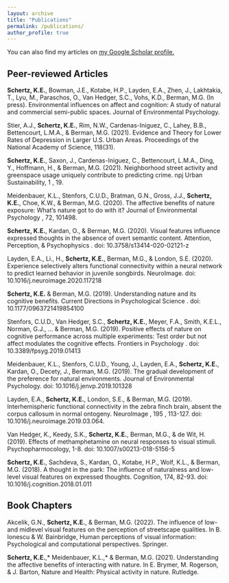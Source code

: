 ```yaml
---
layout: archive
title: "Publications"
permalink: /publications/
author_profile: true
---
```



  You can also find my articles on <u><a href="https://scholar.google.com/citations?user=SDnocu8AAAAJ&hl=en&oi=ao">my Google Scholar profile</a>.</u>

## Peer-reviewed Articles
**Schertz, K.E.**, Bowman, J.E., Kotabe, H.P., Layden, E.A., Zhen, J., Lakhtakia, T., Lyu, M., Paraschos, O., Van Hedger, S.C., Vohs, K.D., Berman, M.G. (In press). Environmental influences on affect and cognition: A study of natural and commercial semi-public spaces. Journal of Environmental Psychology.

Stier, A.J., **Schertz, K.E.**, Rim, N.W., Cardenas-Iniguez, C., Lahey, B.B., Bettencourt, L.M.A., & Berman, M.G. (2021). Evidence and Theory for Lower Rates of Depression in Larger U.S. Urban Areas. Proceedings of the National Academy of Science, 118(31).

**Schertz, K.E.**, Saxon, J., Cardenas-Iniguez, C., Bettencourt, L.M.A., Ding, Y., Hoffmann, H., & Berman, M.G. (2021). Neighborhood street activity and greenspace usage uniquely contribute to predicting crime. npj Urban Sustainability, 1 , 19.

Meidenbauer, K.L., Stenfors, C.U.D., Bratman, G.N., Gross, J.J., **Schertz, K.E.**, Choe, K.W., & Berman, M.G. (2020). The affective benefits of nature exposure: What’s nature got to do with it? Journal of Environmental Psychology , 72, 101498.

**Schertz, K.E.**, Kardan, O., & Berman, M.G. (2020). Visual features influence expressed thoughts in the absence of overt semantic content. Attention, Perception, &
Psychophysics . doi: 10.3758/s13414-020-02121-z

Layden, E.A., Li., H., **Schertz, K.E.**, Berman, M.G., & London, S.E. (2020). Experience selectively alters functional connectivity within a neural network to predict learned behavior in juvenile songbirds. NeuroImage. doi: 10.1016/j.neuroimage.2020.117218

**Schertz, K.E.** & Berman, M.G. (2019). Understanding nature and its cognitive benefits. Current Directions in Psychological Science . doi: 10.1177/0963721419854100

Stenfors, C.U.D., Van Hedger, S.C., **Schertz, K.E.**, Meyer, F.A., Smith, K.E.L., Norman, G.J., … & Berman, M.G. (2019). Positive effects of nature on cognitive performance across multiple experiments: Test order but not affect modulates the cognitive effects. Frontiers in Psychology . doi: 10.3389/fpsyg.2019.01413

Meidenbauer, K.L., Stenfors, C.U.D., Young, J., Layden, E.A., **Schertz, K.E.**, Kardan, O., Decety, J., Berman, M.G. (2019). The gradual development of the preference for natural environments. Journal of Environmental Psychology. doi: 10.1016/j.jenvp.2019.101328

Layden, E.A., **Schertz, K.E.**, London, S.E., & Berman, M.G. (2019). Interhemispheric functional connectivity in the zebra finch brain, absent the corpus callosum in normal ontogeny. NeuroImage , 195 , 113-127. doi: 10.1016/j.neuroimage.2019.03.064.

Van Hedger, K., Keedy, S.K., **Schertz, K.E.**, Berman, M.G., & de Wit, H. (2019). Effects of methamphetamine on neural responses to visual stimuli. Psychopharmocology, 1-8. doi: 10.1007/s00213-018-5156-5

**Schertz, K.E.**, Sachdeva, S., Kardan, O., Kotabe, H.P., Wolf, K.L., & Berman, M.G. (2018). A thought in the park: The influence of naturalness and low-level visual features on expressed thoughts. Cognition, 174, 82-93. doi: 10.1016/j.cognition.2018.01.011

## Book Chapters

Akcelik, G.N., **Schertz, K.E.**, & Berman, M.G. (2022). The influence of low- and midlevel visual features on the perception of streetscape qualities. In B. Ionescu & W. Bainbridge, Human perceptions of visual information: Psychological and computational perspectives. Springer.

**Schertz, K.E.**,* Meidenbauer, K.L.,* & Berman, M.G. (2021). Understanding the affective benefits of interacting with nature. In E. Brymer, M. Rogerson, & J. Barton, Nature and Health: Physical activity in nature. Rutledge.


<!-- 
Commented out for now
{% include base_path %}

{% for post in site.publications reversed %}
  {% include archive-single.html %}
{% endfor %}
-->
